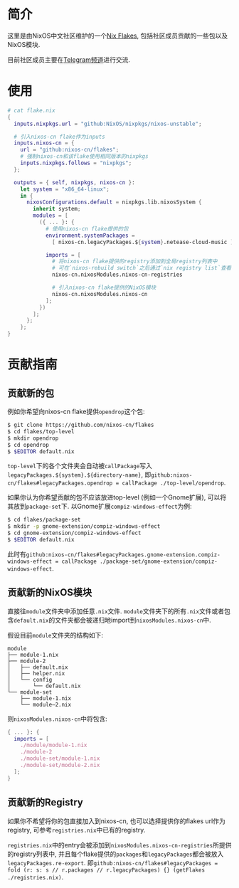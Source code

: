 # 简介

这里是由NixOS中文社区维护的一个[Nix Flakes](https://nixos.org/manual/nix/unstable/command-ref/new-cli/nix3-flake.html), 包括社区成员贡献的一些包以及NixOS模块.

目前社区成员主要在[Telegram频道](https://github.com/nixos-cn/NixOS-CN-telegram)进行交流.

# 使用

```nix
# cat flake.nix
{
  inputs.nixpkgs.url = "github:NixOS/nixpkgs/nixos-unstable";

  # 引入nixos-cn flake作为inputs
  inputs.nixos-cn = {
    url = "github:nixos-cn/flakes";
    # 强制nixos-cn和该flake使用相同版本的nixpkgs
    inputs.nixpkgs.follows = "nixpkgs";
  };

  outputs = { self, nixpkgs, nixos-cn }:
    let system = "x86_64-linux";
    in {
      nixosConfigurations.default = nixpkgs.lib.nixosSystem {
        inherit system;
        modules = [
          ({ ... }: {
            # 使用nixos-cn flake提供的包
            environment.systemPackages =
              [ nixos-cn.legacyPackages.${system}.netease-cloud-music ];

            imports = [
              # 将nixos-cn flake提供的registry添加到全局registry列表中
              # 可在`nixos-rebuild switch`之后通过`nix registry list`查看
              nixos-cn.nixosModules.nixos-cn-registries

              # 引入nixos-cn flake提供的NixOS模块
              nixos-cn.nixosModules.nixos-cn
            ];
          })
        ];
      };
    };
}
```

# 贡献指南

## 贡献新的包

例如你希望向nixos-cn flake提供`opendrop`这个包:

```sh
$ git clone https://github.com/nixos-cn/flakes
$ cd flakes/top-level
$ mkdir opendrop
$ cd opendrop
$ $EDITOR default.nix
```

`top-level`下的各个文件夹会自动被`callPackage`写入`legacyPackages.${system}.${directory-name}`, 即`github:nixos-cn/flakes#legacyPackages.opendrop = callPackage ./top-level/opendrop`.

如果你认为你希望贡献的包不应该放进top-level (例如一个Gnome扩展), 可以将其放到`package-set`下.
以Gnome扩展`compiz-windows-effect`为例:

```sh
$ cd flakes/package-set
$ mkdir -p gnome-extension/compiz-windows-effect
$ cd gnome-extension/compiz-windows-effect
$ $EDITOR default.nix
```

此时有`github:nixos-cn/flakes#legacyPackages.gnome-extension.compiz-windows-effect = callPackage ./package-set/gnome-extension/compiz-windows-effect`.

## 贡献新的NixOS模块

直接往`module`文件夹中添加任意`.nix`文件. `module`文件夹下的所有`.nix`文件或者包含`default.nix`的文件夹都会被递归地import到`nixosModules.nixos-cn`中.

假设目前`module`文件夹的结构如下:

```
module
├── module-1.nix
├── module-2
│   ├── default.nix
│   ├── helper.nix
│   └── config
│       └── default.nix
└── module-set
    ├── module-1.nix
    └── module—2.nix
```

则`nixosModules.nixos-cn`中将包含:
```nix
{ ... }: {
  imports = [
    ./module/module-1.nix
    ./module-2
    ./module-set/module-1.nix
    ./module-set/module-2.nix
  ];
}
```

## 贡献新的Registry

如果你不希望将你的包直接加入到nixos-cn, 也可以选择提供你的flakes url作为registry, 可参考`registries.nix`中已有的registry.

`registries.nix`中的entry会被添加到`nixosModules.nixos-cn-registries`所提供的registry列表中, 并且每个flake提供的`packages`和`legacyPackages`都会被放入`legacyPackages.re-export`.
即`github:nixos-cn/flakes#legacyPackages = fold (r: s: s // r.packages // r.legacyPackages) {} (getFlakes ./registries.nix)`.
